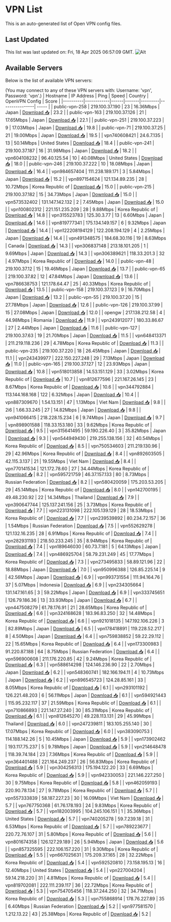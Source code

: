 # VPN List

This is an auto-generated list of Open VPN config files.

## Last Updated

This list was last updated on: Fri, 18 Apr 2025 06:57:09 GMT.
![Alt](https://repobeats.axiom.co/api/embed/186b98318ef1479477931607c1ad7d823f12451f.svg "Repobeats analytics image")

## Available Servers

Below is the list of available VPN servers:

(You may connect to any of these VPN servers with: Username: 'vpn', Password: 'vpn'.)
| Hostname | IP Address | Ping | Speed | Country | OpenVPN Config | Score |
|----------|------------|------|-------|---------|----------------| ----- |
| public-vpn-258 | 219.100.37.190 | 23 | 16.36Mbps | Japan | [Download 📥](./configs/server_0_JP.ovpn) | 23.2 |
| public-vpn-163 | 219.100.37.126 | 21 | 17.65Mbps | Japan | [Download 📥](./configs/server_1_JP.ovpn) | 22.1 |
| public-vpn-251 | 219.100.37.223 | 9 | 17.03Mbps | Japan | [Download 📥](./configs/server_2_JP.ovpn) | 19.8 |
| public-vpn-71 | 219.100.37.25 | 21 | 19.00Mbps | Japan | [Download 📥](./configs/server_3_JP.ovpn) | 19.5 |
| vpn740608421 | 24.6.7.135 | 13 | 50.14Mbps | United States | [Download 📥](./configs/server_4_US.ovpn) | 18.4 |
| public-vpn-241 | 219.100.37.187 | 16 | 31.98Mbps | Japan | [Download 📥](./configs/server_5_JP.ovpn) | 18.2 |
| vpn604108232 | 96.40.125.54 | 10 | 40.08Mbps | United States | [Download 📥](./configs/server_6_US.ovpn) | 18.0 |
| public-vpn-246 | 219.100.37.222 | 10 | 18.08Mbps | Japan | [Download 📥](./configs/server_7_JP.ovpn) | 16.4 |
| vpn984657404 | 111.238.189.171 | 3 | 5.84Mbps | Japan | [Download 📥](./configs/server_8_JP.ovpn) | 15.2 |
| vpn897154624 | 121.134.89.235 | 28 | 10.72Mbps | Korea Republic of | [Download 📥](./configs/server_9_KR.ovpn) | 15.0 |
| public-vpn-215 | 219.100.37.182 | 15 | 34.73Mbps | Japan | [Download 📥](./configs/server_10_JP.ovpn) | 15.0 |
| vpn573532402 | 131.147.142.132 | 2 | 7.45Mbps | Japan | [Download 📥](./configs/server_11_JP.ovpn) | 15.0 |
| vpn100802312 | 221.151.235.209 | 28 | 9.88Mbps | Korea Republic of | [Download 📥](./configs/server_12_KR.ovpn) | 14.8 |
| vpn315523783 | 125.30.3.77 | 13 | 6.60Mbps | Japan | [Download 📥](./configs/server_13_JP.ovpn) | 14.6 |
| vpn819777341 | 175.134.149.157 | 6 | 9.32Mbps | Japan | [Download 📥](./configs/server_14_JP.ovpn) | 14.4 |
| vpn122208194129 | 122.208.194.129 | 4 | 2.25Mbps | Japan | [Download 📥](./configs/server_15_JP.ovpn) | 14.4 |
| vpn491348575 | 184.68.30.116 | 19 | 8.63Mbps | Canada | [Download 📥](./configs/server_16_CA.ovpn) | 14.3 |
| vpn306837148 | 213.18.101.205 | 1 | 9.69Mbps | Japan | [Download 📥](./configs/server_17_JP.ovpn) | 14.3 |
| vpn306389621 | 118.33.201.3 | 32 | 4.97Mbps | Korea Republic of | [Download 📥](./configs/server_18_KR.ovpn) | 14.0 |
| public-vpn-48 | 219.100.37.12 | 15 | 19.46Mbps | Japan | [Download 📥](./configs/server_19_JP.ovpn) | 13.7 |
| public-vpn-65 | 219.100.37.82 | 12 | 47.84Mbps | Japan | [Download 📥](./configs/server_20_JP.ovpn) | 13.6 |
| vpn786638753 | 121.178.64.47 | 25 | 40.33Mbps | Korea Republic of | [Download 📥](./configs/server_21_KR.ovpn) | 13.5 |
| public-vpn-158 | 219.100.37.123 | 9 | 16.70Mbps | Japan | [Download 📥](./configs/server_22_JP.ovpn) | 13.2 |
| public-vpn-55 | 219.100.37.20 | 15 | 27.78Mbps | Japan | [Download 📥](./configs/server_23_JP.ovpn) | 12.6 |
| public-vpn-126 | 219.100.37.99 | 15 | 27.08Mbps | Japan | [Download 📥](./configs/server_24_JP.ovpn) | 12.0 |
| opengw | 217.138.212.58 | 4 | 44.98Mbps | Romania | [Download 📥](./configs/server_25_RO.ovpn) | 11.9 |
| vpn243912077 | 180.33.86.67 | 27 | 2.44Mbps | Japan | [Download 📥](./configs/server_26_JP.ovpn) | 11.6 |
| public-vpn-127 | 219.100.37.63 | 19 | 21.70Mbps | Japan | [Download 📥](./configs/server_27_JP.ovpn) | 11.5 |
| vpn648413371 | 211.219.118.236 | 29 | 4.78Mbps | Korea Republic of | [Download 📥](./configs/server_28_KR.ovpn) | 11.3 |
| public-vpn-235 | 219.100.37.220 | 18 | 26.45Mbps | Japan | [Download 📥](./configs/server_29_JP.ovpn) | 11.1 |
| vpn243439977 | 222.150.227.248 | 29 | 7.13Mbps | Japan | [Download 📥](./configs/server_30_JP.ovpn) | 11.0 |
| public-vpn-165 | 219.100.37.127 | 12 | 23.93Mbps | Japan | [Download 📥](./configs/server_31_JP.ovpn) | 10.8 |
| vpn518013858 | 14.53.151.129 | 33 | 3.02Mbps | Korea Republic of | [Download 📥](./configs/server_32_KR.ovpn) | 10.7 |
| vpn812677596 | 221.167.26.145 | 23 | 8.67Mbps | Korea Republic of | [Download 📥](./configs/server_33_KR.ovpn) | 10.6 |
| vpn344792884 | 113.144.168.168 | 122 | 6.32Mbps | Japan | [Download 📥](./configs/server_34_JP.ovpn) | 10.4 |
| vpn887309670 | 1.54.13.151 | 47 | 1.13Mbps | Viet Nam | [Download 📥](./configs/server_35_VN.ovpn) | 9.8 |
| 2i6 | 1.66.33.245 | 27 | 14.82Mbps | Japan | [Download 📥](./configs/server_36_JP.ovpn) | 9.8 |
| vpn941066415 | 218.228.15.234 | 6 | 9.74Mbps | Japan | [Download 📥](./configs/server_37_JP.ovpn) | 9.7 |
| vpn898901588 | 118.33.153.180 | 33 | 9.62Mbps | Korea Republic of | [Download 📥](./configs/server_38_KR.ovpn) | 9.5 |
| vpn315641495 | 59.190.226.40 | 3 | 35.82Mbps | Japan | [Download 📥](./configs/server_39_JP.ovpn) | 9.3 |
| vpn544949430 | 219.255.138.156 | 32 | 40.54Mbps | Korea Republic of | [Download 📥](./configs/server_40_KR.ovpn) | 8.5 |
| vpn750534603 | 211.219.130.96 | 29 | 42.96Mbps | Korea Republic of | [Download 📥](./configs/server_41_KR.ovpn) | 8.4 |
| vpn892603505 | 42.115.3.137 | 21 | 19.55Mbps | Viet Nam | [Download 📥](./configs/server_42_VN.ovpn) | 8.4 |
| vpn770141534 | 121.172.78.60 | 27 | 34.44Mbps | Korea Republic of | [Download 📥](./configs/server_43_KR.ovpn) | 8.2 |
| vpn595721759 | 46.37.157.133 | 80 | 8.73Mbps | Russian Federation | [Download 📥](./configs/server_44_RU.ovpn) | 8.2 |
| vpn580420059 | 175.203.53.205 | 29 | 45.14Mbps | Korea Republic of | [Download 📥](./configs/server_45_KR.ovpn) | 8.0 |
| vpn142700195 | 49.48.230.92 | 22 | 14.34Mbps | Thailand | [Download 📥](./configs/server_46_TH.ovpn) | 7.9 |
| vpn390647744 | 125.137.241.156 | 25 | 3.73Mbps | Korea Republic of | [Download 📥](./configs/server_47_KR.ovpn) | 7.7 |
| vpn223131098 | 222.105.139.129 | 28 | 18.53Mbps | Korea Republic of | [Download 📥](./configs/server_48_KR.ovpn) | 7.7 |
| vpn239539892 | 80.234.72.157 | 36 | 1.54Mbps | Russian Federation | [Download 📥](./configs/server_49_RU.ovpn) | 7.5 |
| vpn552629278 | 121.132.16.235 | 28 | 6.91Mbps | Korea Republic of | [Download 📥](./configs/server_50_KR.ovpn) | 7.4 |
| vpn282931193 | 218.50.233.245 | 35 | 8.94Mbps | Korea Republic of | [Download 📥](./configs/server_51_KR.ovpn) | 7.4 |
| vpn189646030 | 60.73.7.181 | 5 | 64.13Mbps | Japan | [Download 📥](./configs/server_52_JP.ovpn) | 7.4 |
| vpn486925704 | 58.79.231.249 | 45 | 17.77Mbps | Korea Republic of | [Download 📥](./configs/server_53_KR.ovpn) | 7.3 |
| vpn273495833 | 58.89.121.96 | 22 | 18.88Mbps | Japan | [Download 📥](./configs/server_54_JP.ovpn) | 7.0 |
| vpn950996388 | 126.85.225.14 | 9 | 42.56Mbps | Japan | [Download 📥](./configs/server_55_JP.ovpn) | 6.9 |
| vpn993731554 | 111.94.164.76 | 37 | 5.07Mbps | Indonesia | [Download 📥](./configs/server_56_ID.ovpn) | 6.9 |
| vpn234305664 | 131.147.161.65 | 3 | 59.22Mbps | Japan | [Download 📥](./configs/server_57_JP.ovpn) | 6.9 |
| vpn333745651 | 126.79.186.36 | 13 | 33.93Mbps | Japan | [Download 📥](./configs/server_58_JP.ovpn) | 6.7 |
| vpn447508279 | 61.78.176.91 | 21 | 28.65Mbps | Korea Republic of | [Download 📥](./configs/server_59_KR.ovpn) | 6.6 |
| vpn324168628 | 183.96.83.250 | 32 | 14.48Mbps | Korea Republic of | [Download 📥](./configs/server_60_KR.ovpn) | 6.6 |
| vpn921018135 | 147.192.106.226 | 3 | 82.89Mbps | Japan | [Download 📥](./configs/server_61_JP.ovpn) | 6.5 |
| vpn178418891 | 119.228.52.217 | 8 | 4.50Mbps | Japan | [Download 📥](./configs/server_62_JP.ovpn) | 6.4 |
| vpn759838852 | 59.22.29.112 | 22 | 15.65Mbps | Korea Republic of | [Download 📥](./configs/server_63_KR.ovpn) | 6.4 |
| vpn173300983 | 91.220.87.188 | 64 | 8.75Mbps | Russian Federation | [Download 📥](./configs/server_64_RU.ovpn) | 6.4 |
| vpn596900608 | 211.176.220.85 | 42 | 9.24Mbps | Korea Republic of | [Download 📥](./configs/server_65_KR.ovpn) | 6.3 |
| vpn588614298 | 124.146.236.90 | 22 | 2.70Mbps | Japan | [Download 📥](./configs/server_66_JP.ovpn) | 6.2 |
| vpn548360741 | 182.166.194.11 | 4 | 10.73Mbps | Japan | [Download 📥](./configs/server_67_JP.ovpn) | 6.2 |
| vpn896545723 | 124.28.85.161 | 33 | 8.05Mbps | Korea Republic of | [Download 📥](./configs/server_68_KR.ovpn) | 6.1 |
| vpn293101192 | 126.221.48.203 | 6 | 56.11Mbps | Japan | [Download 📥](./configs/server_69_JP.ovpn) | 6.1 |
| vpn594921443 | 115.95.232.117 | 37 | 21.59Mbps | Korea Republic of | [Download 📥](./configs/server_70_KR.ovpn) | 6.1 |
| vpn710866893 | 221.147.27.240 | 30 | 85.31Mbps | Korea Republic of | [Download 📥](./configs/server_71_KR.ovpn) | 6.1 |
| vpn812645270 | 49.228.113.131 | 29 | 45.99Mbps | Thailand | [Download 📥](./configs/server_72_TH.ovpn) | 6.0 |
| vpn247239811 | 183.105.255.140 | 30 | 17.07Mbps | Korea Republic of | [Download 📥](./configs/server_73_KR.ovpn) | 6.0 |
| vpn383090753 | 114.188.142.26 | 5 | 10.45Mbps | Japan | [Download 📥](./configs/server_74_JP.ovpn) | 5.9 |
| vpn173902462 | 193.117.75.237 | 5 | 9.78Mbps | Japan | [Download 📥](./configs/server_75_JP.ovpn) | 5.9 |
| vpn214648478 | 118.39.74.184 | 23 | 7.36Mbps | Korea Republic of | [Download 📥](./configs/server_76_KR.ovpn) | 5.9 |
| vpn364401488 | 221.164.249.237 | 26 | 56.83Mbps | Korea Republic of | [Download 📥](./configs/server_77_KR.ovpn) | 5.9 |
| vpn304256313 | 175.194.122.20 | 33 | 6.69Mbps | Korea Republic of | [Download 📥](./configs/server_78_KR.ovpn) | 5.9 |
| vpn942330053 | 221.146.227.250 | 30 | 9.75Mbps | Korea Republic of | [Download 📥](./configs/server_79_KR.ovpn) | 5.8 |
| vpn462059193 | 220.90.78.134 | 27 | 9.78Mbps | Korea Republic of | [Download 📥](./configs/server_80_KR.ovpn) | 5.7 |
| vpn557333839 | 58.187.227.23 | 30 | 16.09Mbps | Viet Nam | [Download 📥](./configs/server_81_VN.ovpn) | 5.7 |
| vpn767750368 | 61.76.178.193 | 24 | 9.83Mbps | Korea Republic of | [Download 📥](./configs/server_82_KR.ovpn) | 5.7 |
| vpn182003995 | 104.245.106.151 | 1 | 35.36Mbps | United States | [Download 📥](./configs/server_83_US.ovpn) | 5.7 |
| vpn740205278 | 59.7.239.18 | 31 | 6.53Mbps | Korea Republic of | [Download 📥](./configs/server_84_KR.ovpn) | 5.7 |
| vpn789223677 | 220.72.76.107 | 31 | 5.80Mbps | Korea Republic of | [Download 📥](./configs/server_85_KR.ovpn) | 5.6 |
| vpn801674358 | 126.127.29.189 | 26 | 5.94Mbps | Japan | [Download 📥](./configs/server_86_JP.ovpn) | 5.6 |
| vpn857325595 | 222.106.157.220 | 31 | 9.30Mbps | Korea Republic of | [Download 📥](./configs/server_87_KR.ovpn) | 5.5 |
| vpn667025631 | 175.209.37.165 | 28 | 32.22Mbps | Korea Republic of | [Download 📥](./configs/server_88_KR.ovpn) | 5.4 |
| vpn592520810 | 73.158.195.13 | 16 | 12.40Mbps | United States | [Download 📥](./configs/server_89_US.ovpn) | 5.4 |
| vpn227004204 | 59.14.218.220 | 31 | 4.81Mbps | Korea Republic of | [Download 📥](./configs/server_90_KR.ovpn) | 5.4 |
| vpn819702081 | 222.111.239.117 | 36 | 22.72Mbps | Korea Republic of | [Download 📥](./configs/server_91_KR.ovpn) | 5.3 |
| vpn754705456 | 118.37.244.250 | 32 | 34.71Mbps | Korea Republic of | [Download 📥](./configs/server_92_KR.ovpn) | 5.3 |
| vpn755868914 | 178.76.227.89 | 35 | 6.40Mbps | Russian Federation | [Download 📥](./configs/server_93_RU.ovpn) | 5.2 |
| vpn977581570 | 1.212.13.22 | 43 | 25.38Mbps | Korea Republic of | [Download 📥](./configs/server_94_KR.ovpn) | 5.2 |
